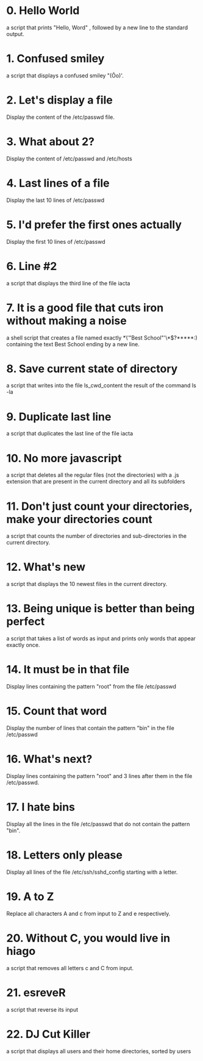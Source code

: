 # 0. Hello World

a script that prints "Hello, Word" , followed by a new line to the standard output.

# 1. Confused smiley

a script that displays a confused smiley "(Ôo)'.

# 2. Let's display a file

Display the content of the /etc/passwd file.

# 3. What about 2?

Display the content of /etc/passwd and /etc/hosts

# 4. Last lines of a file

Display the last 10 lines of /etc/passwd

# 5. I'd prefer the first ones actually

Display the first 10 lines of /etc/passwd

# 6. Line #2

a script that displays the third line of the file iacta

# 7. It is a good file that cuts iron without making a noise

a shell script that creates a file named exactly \*\\'"Best School"\'\\*$\?\*\*\*\*\*:) containing the text Best School ending by a new line.

# 8. Save current state of directory

a script that writes into the file ls_cwd_content the result of the command ls -la

# 9. Duplicate last line

a script that duplicates the last line of the file iacta

# 10. No more javascript

a script that deletes all the regular files (not the directories) with a .js extension that are present in the current directory and all its subfolders

# 11. Don't just count your directories, make your directories count

a script that counts the number of directories and sub-directories in the current directory.

# 12. What's new

a script that displays the 10 newest files in the current directory.

# 13. Being unique is better than being perfect

a script that takes a list of words as input and prints only words that appear exactly once.

# 14. It must be in that file

Display lines containing the pattern "root" from the file /etc/passwd

# 15. Count that word

Display the number of lines that contain the pattern "bin" in the file /etc/passwd

# 16. What's next?

Display lines containing the pattern "root" and 3 lines after them in the file /etc/passwd.

# 17. I hate bins

Display all the lines in the file /etc/passwd that do not contain the pattern "bin".

# 18. Letters only please

Display all lines of the file /etc/ssh/sshd_config starting with a letter.

# 19. A to Z

Replace all characters A and c from input to Z and e respectively.

# 20. Without C, you would live in hiago

a script that removes all letters c and C from input.

# 21. esreveR

a script that reverse its input

# 22. DJ Cut Killer

a script that displays all users and their home directories, sorted by users

